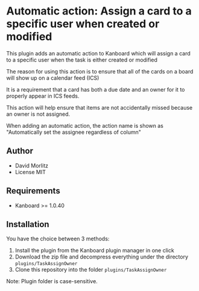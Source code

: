 Automatic action: Assign a card to a specific user when created or modified
===========================================================================

This plugin adds an automatic action to Kanboard which will assign a card to a specific user when the task is either created or modified

The reason for using this action is to ensure that all of the cards on a board will show up on a calendar feed (ICS)

It is a requirement that a card has both a due date and an owner for it to properly appear in ICS feeds.

This action will help ensure that items are not accidentally missed because an owner is not assigned.

When adding an automatic action, the action name is shown as
"Automatically set the assignee regardless of column"

Author
------

- David Morlitz
- License MIT

Requirements
------------

- Kanboard >= 1.0.40

Installation
------------

You have the choice between 3 methods:

1. Install the plugin from the Kanboard plugin manager in one click
2. Download the zip file and decompress everything under the directory `plugins/TaskAssignOwner`
3. Clone this repository into the folder `plugins/TaskAssignOwner`

Note: Plugin folder is case-sensitive.
